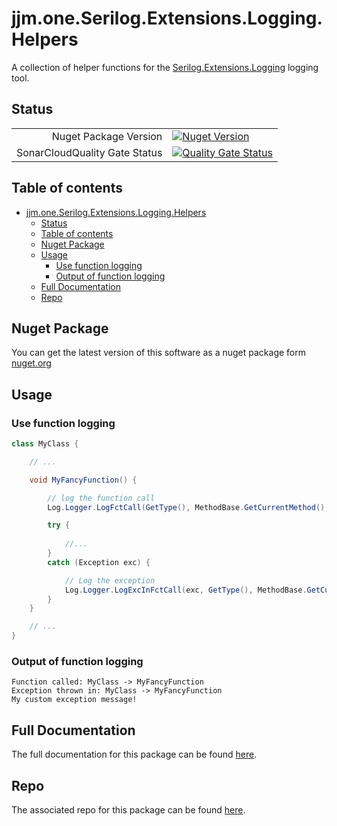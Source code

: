 # jjm.one.Serilog.Extensions.Logging.Helpers

A collection of helper functions for the [Serilog.Extensions.Logging](https://www.nuget.org/packages/Serilog.Extensions.Logging) logging tool.

## Status

|                       |                       |
|----------------------:|-----------------------|
| Nuget Package Version | [![Nuget Version](https://img.shields.io/nuget/v/jjm.one.Serilog.Extensions.Logging.Helpers?style=flat-square)](https://www.nuget.org/packages/jjm.one.Serilog.Extensions.Logging.Helpers/) |
| SonarCloudQuality Gate Status | [![Quality Gate Status](https://sonarcloud.io/api/project_badges/measure?project=jjm-one_jjm.one.Serilog.Extensions.Logging.Helpers&metric=alert_status)](https://sonarcloud.io/summary/new_code?id=jjm-one_jjm.one.Serilog.Extensions.Logging.Helpers) |

## Table of contents

- [jjm.one.Serilog.Extensions.Logging.Helpers](#jjmoneserilogextensionslogginghelpers)
  - [Status](#status)
  - [Table of contents](#table-of-contents)
  - [Nuget Package](#nuget-package)
  - [Usage](#usage)
    - [Use function logging](#use-function-logging)
    - [Output of function logging](#output-of-function-logging)
  - [Full Documentation](#full-documentation)
  - [Repo](#repo)

## Nuget Package

You can get the latest version of this software as a nuget package form [nuget.org](https://www.nuget.org/packages/jjm.one.Serilog.Extensions.Logging.Helpers/)

## Usage

### Use function logging

```csharp
class MyClass {

    // ...

    void MyFancyFunction() {

        // log the function call
        Log.Logger.LogFctCall(GetType(), MethodBase.GetCurrentMethod(), LogEventLevel.Debug);

        try {
            
            //...
        }
        catch (Exception exc) {

            // Log the exception
            Log.Logger.LogExcInFctCall(exc, GetType(), MethodBase.GetCurrentMethod(), "My custom exception message!", LogEventLevel.Error);
        }
    }

    // ...
}
```

### Output of function logging

```text
Function called: MyClass -> MyFancyFunction
Exception thrown in: MyClass -> MyFancyFunction
My custom exception message!
```

## Full Documentation

The full documentation for this package can be found [here](https://jjm-one.github.io/jjm.one.Serilog.Extensions.Logging.Helpers/main/doc/html/index.html).

## Repo

The associated repo for this package can be found [here](https://github.com/jjm-one/jjm.one.Serilog.Extensions.Logging.Helpers).
